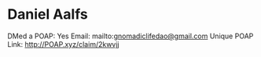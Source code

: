 # Daniel Aalfs

DMed a POAP: Yes
Email: mailto:gnomadiclifedao@gmail.com
Unique POAP Link: http://POAP.xyz/claim/2kwvjj
